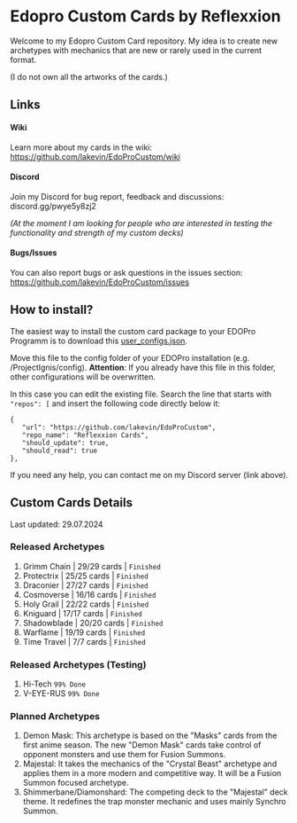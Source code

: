 # Edopro Custom Cards by Reflexxion

Welcome to my Edopro Custom Card repository. My idea is to create new archetypes with mechanics that are new or rarely used in the current format.

(I do not own all the artworks of the cards.)

## Links

#### Wiki
Learn more about my cards in the wiki: https://github.com/lakevin/EdoProCustom/wiki

#### Discord
Join my Discord for bug report, feedback and discussions: discord.gg/pwye5y8zj2

<i>(At the moment I am looking for people who are interested in testing the functionality and strength of my custom decks)</i>

#### Bugs/Issues
You can also report bugs or ask questions in the issues section: https://github.com/lakevin/EdoProCustom/issues

## How to install?

The easiest way to install the custom card package to your EDOPro Programm is to download this <a href="https://github.com/lakevin/EdoProCustom/blob/assets/assets/user_configs.json">user_configs.json</a>.

Move this file to the config folder of your EDOPro installation (e.g. <YOUR PATH>/ProjectIgnis/config). <b>Attention</b>: If you already have this file in this folder, other configurations will be overwritten.

In this case you can edit the existing file. Search the line that starts with ```"repos": [``` and insert the following code directly below it:

```
{
   "url": "https://github.com/lakevin/EdoProCustom",
   "repo_name": "Reflexxion Cards",
   "should_update": true,
   "should_read": true
},
```

If you need any help, you can contact me on my Discord server (link above).

## Custom Cards Details

Last updated: 29.07.2024

### Released Archetypes

1. Grimm Chain | 29/29 cards | `Finished`
2. Protectrix | 25/25 cards | `Finished`
3. Draconier | 27/27 cards | `Finished`
4. Cosmoverse | 16/16 cards | `Finished`
5. Holy Grail | 22/22 cards | `Finished`
6. Kniguard | 17/17 cards | `Finished`
7. Shadowblade | 20/20 cards | `Finished`
8. Warflame | 19/19 cards | `Finished`
9. Time Travel | 7/7 cards | `Finished`

### Released Archetypes (Testing)

1. Hi-Tech `99% Done`
2. V-EYE-RUS `99% Done`

### Planned Archetypes

1. Demon Mask: This archetype is based on the "Masks" cards from the first anime season. The new "Demon Mask" cards take control of opponent monsters and use them for Fusion Summons.
2. Majestal: It takes the mechanics of the "Crystal Beast" archetype and applies them in a more modern and competitive way. It will be a Fusion Summon focused archetype.
3. Shimmerbane/Diamonshard: The competing deck to the "Majestal" deck theme. It redefines the trap monster mechanic and uses mainly Synchro Summon.


